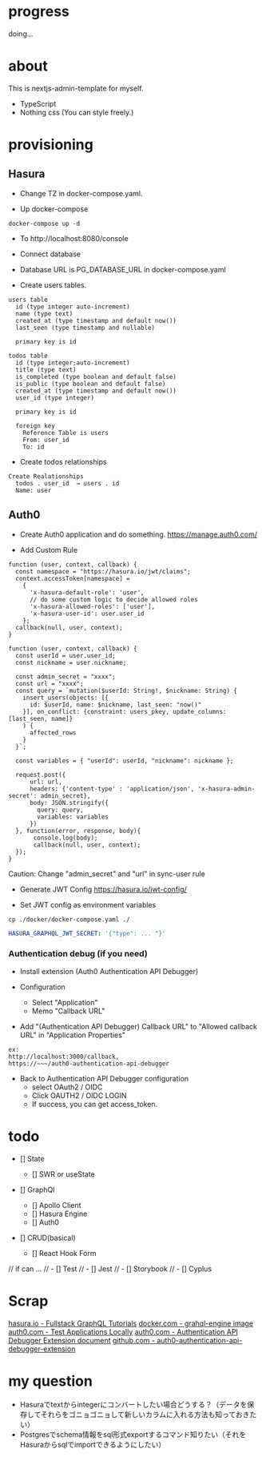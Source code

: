 # progress
doing...

# about
This is nextjs-admin-template for myself.

- TypeScript
- Nothing css (You can style freely.)

# provisioning

## Hasura

- Change TZ in docker-compose.yaml.

- Up docker-compose
```
docker-compose up -d
```
- To http://localhost:8080/console
- Connect database 
- Database URL is PG_DATABASE_URL in docker-compose.yaml

- Create users tables.
```
users table
  id (type integer auto-increment)
  name (type text)
  created_at (type timestamp and default now())
  last_seen (type timestamp and nullable)

  primary key is id
```

```
todos table
  id (type integer;auto-increment)
  title (type text)
  is_completed (type boolean and default false)
  is_public (type boolean and default false)
  created_at (type timestamp and default now())
  user_id (type integer)

  primary key is id

  foreign key
    Reference Table is users
    From: user_id
    To: id
```

- Create todos relationships
```
Create Realationships
  todos . user_id  → users . id
  Name: user
```

## Auth0
- Create Auth0 application and do something.
https://manage.auth0.com/

- Add Custom Rule
```hasura-jwt-claim
function (user, context, callback) {
  const namespace = "https://hasura.io/jwt/claims";
  context.accessToken[namespace] = 
    { 
      'x-hasura-default-role': 'user',
      // do some custom logic to decide allowed roles
      'x-hasura-allowed-roles': ['user'],
      'x-hasura-user-id': user.user_id
    };
  callback(null, user, context);
}
```

<!-- ```insert-user
function (user, context, callback) {
  const userId = user.user_id;
  const nickname = user.nickname;

  const admin_secret = "xxxx";
  const url = "xxxx";

  request.post({
      headers: {'content-type' : 'application/json', 'x-hasura-admin-secret': admin_secret},
      url:   url,
      body:    `{\"query\":\"mutation($userId: String!, $nickname: String) {\\n          insert_users(\\n            objects: [{ id: $userId, name: $nickname }]\\n            on_conflict: {\\n              constraint: users_pkey\\n              update_columns: [last_seen, name]\\n            }\\n          ) {\\n            affected_rows\\n          }\\n        }\",\"variables\":{\"userId\":\"${userId}\",\"nickname\":\"${nickname}\"}}`
  }, function(error, response, body){
       console.log(body);
       callback(null, user, context);
  });
}
```

Caution: Change "admin_secret" and "url" in insert-user rule -->

```sync-user
function (user, context, callback) {
  const userId = user.user_id;
  const nickname = user.nickname;
  
  const admin_secret = "xxxx";
  const url = "xxxx";
  const query = `mutation($userId: String!, $nickname: String) {
    insert_users(objects: [{
      id: $userId, name: $nickname, last_seen: "now()"
    }], on_conflict: {constraint: users_pkey, update_columns: [last_seen, name]}
    ) {
      affected_rows
    }
  }`;

  const variables = { "userId": userId, "nickname": nickname };

  request.post({
      url: url,
      headers: {'content-type' : 'application/json', 'x-hasura-admin-secret': admin_secret},
      body: JSON.stringify({
        query: query,
        variables: variables
      })
  }, function(error, response, body){
       console.log(body);
       callback(null, user, context);
  });
}
```

Caution: Change "admin_secret" and "url" in sync-user rule


- Generate JWT Config
https://hasura.io/jwt-config/


- Set JWT config as environment variables
```
cp ./docker/docker-compose.yaml ./
```

```docker-compose.yaml
HASURA_GRAPHQL_JWT_SECRET: '{"type": ... "}'
```

### Authentication debug (if you need)
- Install extension (Auth0 Authentication API Debugger)

- Configuration
  - Select "Application"
  - Memo "Callback URL"

- Add "(Authentication API Debugger) Callback URL" to "Allowed callback URL" in "Application Properties"
```
ex:
http://localhost:3000/callback,
https://~~~/auth0-authentication-api-debugger
```

- Back to Authentication API Debugger configuration
  - select OAuth2 / OIDC
  - Click OAUTH2 / OIDC LOGIN
  - If success, you can get access_token.








# todo
- [] State
  - [] SWR or useState

- [] GraphQl
  - [] Apollo Client
  - [] Hasura Engine
  - [] Auth0

- [] CRUD(basical)
  - [] React Hook Form

// if can ...
// - [] Test
//   - [] Jest
//   - [] Storybook
//   - [] Cyplus


# Scrap

[hasura.io - Fullstack GraphQL Tutorials](https://hasura.io/learn/)
[docker.com - grahql-engine image](https://hub.docker.com/r/hasura/graphql-engine)
[auth0.com - Test Applications Locally](https://auth0.com/docs/configure/applications/work-with-auth0-locally)
[auth0.com - Authentication API Debugger Extension document](https://auth0.com/docs/extensions/authentication-api-debugger-extension)
[github.com - auth0-authentication-api-debugger-extension](https://github.com/auth0-extensions/auth0-authentication-api-debugger-extension)

# my question
- Hasuraでtextからintegerにコンバートしたい場合どうする？（データを保存してそれらをゴニョゴニョして新しいカラムに入れる方法も知っておきたい）
- Postgresでschema情報をsql形式exportするコマンド知りたい（それをHasuraからsqlでimportできるようにしたい）
